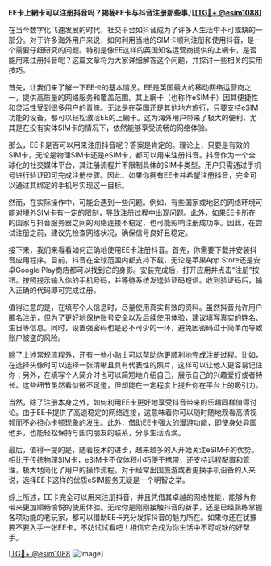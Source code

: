 **EE卡上網卡可以注册抖音吗？揭秘EE卡与抖音注册那些事儿[[TG💪+ @esim1088](https://t.me/s/esim1088)]**

在当今数字化飞速发展的时代，社交平台如抖音成为了许多人生活中不可或缺的一部分。对于许多海外用户来说，如何利用当地的SIM卡顺利注册和使用抖音，是一个需要仔细研究的问题。特别是像EE这样的英国知名运营商提供的上網卡，是否能用来注册抖音呢？这篇文章将为大家详细解答这个问题，并探讨一些相关的实用技巧。

首先，让我们来了解一下EE卡的基本情况。EE是英国最大的移动网络运营商之一，提供高质量的网络服务和覆盖范围。其上網卡（也称作eSIM卡）因其便捷性和灵活性受到很多用户的青睐。无论是在英国还是其他地方旅行，只要支持eSIM功能的设备，都可以轻松激活EE的上網卡。这为海外用户带来了极大的便利，尤其是在没有实体SIM卡的情况下，依然能够享受流畅的网络体验。

那么，EE卡是否可以用来注册抖音呢？答案是肯定的。理论上，只要是有效的SIM卡，无论是物理SIM卡还是eSIM卡，都可以用来注册抖音。抖音作为一个全球化的社交媒体平台，其注册流程并不限制具体的SIM卡类型。用户只需通过手机号进行验证即可完成注册步骤。因此，如果你拥有EE卡并希望注册抖音，完全可以通过其绑定的手机号实现这一目标。

然而，在实际操作中，可能会遇到一些问题。例如，有些国家或地区的网络环境可能对境外SIM卡有一定的限制，导致注册过程中出现问题。此外，如果EE卡所在的国家与抖音服务器之间的网络连接不稳定，也可能影响注册成功率。因此，在尝试注册之前，建议先检查网络状况，确保信号良好且稳定。

接下来，我们来看看如何正确地使用EE卡注册抖音。首先，你需要下载并安装抖音应用程序。目前，抖音在全球范围内都支持下载，无论是苹果App Store还是安卓Google Play商店都可以找到它的身影。安装完成后，打开应用并点击“注册”按钮。按照提示输入你的手机号码，并等待系统发送验证码短信。收到验证码后，输入正确的代码即可完成注册。

值得注意的是，在填写个人信息时，尽量使用真实有效的资料。虽然抖音允许用户匿名注册，但为了更好地保护账号安全以及后续使用体验，建议填写真实的姓名、生日等信息。同时，设置强密码也是必不可少的一环，避免因密码过于简单而导致账户被盗的风险。

除了上述常规流程外，还有一些小贴士可以帮助你更顺利地完成注册过程。比如，在选择头像时可以选择一张清晰且具有代表性的照片，这样可以让他人更容易记住你；另外，在填写个人简介时也可以简短地介绍自己，展示自己的兴趣爱好或者特长。这些细节虽然看似微不足道，但却能在一定程度上提升你在平台上的吸引力。

当然，除了注册本身之外，如何利用EE卡更好地享受抖音带来的乐趣同样值得讨论。由于EE卡提供了高速稳定的网络连接，这意味着你可以随时随地观看高清视频而不必担心卡顿现象的发生。此外，借助EE卡强大的漫游功能，即使身处异国他乡，也能轻松保持与国内朋友的联系，分享生活点滴。

最后，值得一提的是，随着技术的进步，越来越多的人开始关注eSIM卡的优势。相比于传统物理SIM卡，eSIM卡不仅体积小巧便于携带，还支持远程配置和管理，极大地简化了用户的操作流程。对于经常出国旅游或者更换手机设备的人来说，选择EE卡这样的优质eSIM服务无疑是一个明智之举。

综上所述，EE卡完全可以用来注册抖音，并且凭借其卓越的网络性能，能够为你带来更加顺畅愉悦的使用体验。无论你是刚刚接触抖音的新手，还是已经熟练掌握各项功能的老玩家，都可以借助EE卡充分发挥抖音的魅力所在。如果你还在犹豫要不要入手一张EE卡，不妨试试看吧！相信它会成为你生活中不可或缺的好帮手。

[[TG💪+ @esim1088](https://t.me/s/esim1088) ![Image](https://i.postimg.cc/4NQfJmqS/Snipaste-2025-05-13-00-14-12.png)]